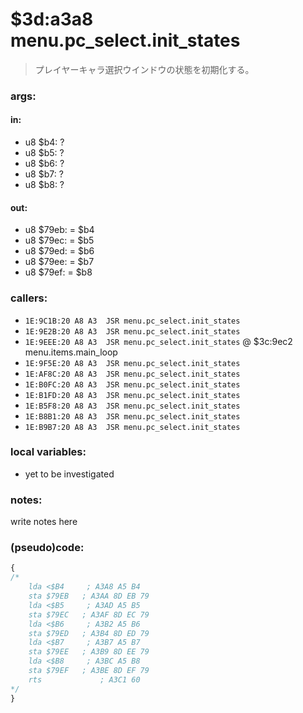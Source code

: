 ﻿
# $3d:a3a8 menu.pc_select.init_states
> プレイヤーキャラ選択ウインドウの状態を初期化する。

### args:

#### in:
+	u8 $b4: ?
+	u8 $b5: ?
+	u8 $b6: ?
+	u8 $b7: ?
+	u8 $b8: ?

#### out:
+	u8 $79eb: = $b4
+	u8 $79ec: = $b5
+	u8 $79ed: = $b6
+	u8 $79ee: = $b7
+	u8 $79ef: = $b8

### callers:
+	`1E:9C1B:20 A8 A3  JSR menu.pc_select.init_states`
+	`1E:9E2B:20 A8 A3  JSR menu.pc_select.init_states`
+	`1E:9EEE:20 A8 A3  JSR menu.pc_select.init_states` @ $3c:9ec2 menu.items.main_loop
+	`1E:9F5E:20 A8 A3  JSR menu.pc_select.init_states`
+	`1E:AF8C:20 A8 A3  JSR menu.pc_select.init_states`
+	`1E:B0FC:20 A8 A3  JSR menu.pc_select.init_states`
+	`1E:B1FD:20 A8 A3  JSR menu.pc_select.init_states`
+	`1E:B5F8:20 A8 A3  JSR menu.pc_select.init_states`
+	`1E:B8B1:20 A8 A3  JSR menu.pc_select.init_states`
+	`1E:B9B7:20 A8 A3  JSR menu.pc_select.init_states`


### local variables:
+	yet to be investigated

### notes:
write notes here

### (pseudo)code:
```js
{
/*
    lda <$B4     ; A3A8 A5 B4
    sta $79EB   ; A3AA 8D EB 79
    lda <$B5     ; A3AD A5 B5
    sta $79EC   ; A3AF 8D EC 79
    lda <$B6     ; A3B2 A5 B6
    sta $79ED   ; A3B4 8D ED 79
    lda <$B7     ; A3B7 A5 B7
    sta $79EE   ; A3B9 8D EE 79
    lda <$B8     ; A3BC A5 B8
    sta $79EF   ; A3BE 8D EF 79
    rts             ; A3C1 60
*/
}
```

